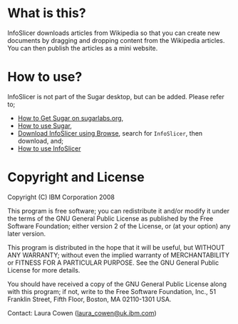 What is this?
=============

InfoSlicer downloads articles from Wikipedia so that you can create
new documents by dragging and dropping content from the Wikipedia
articles. You can then publish the articles as a mini website.

How to use?
===========

InfoSlicer is not part of the Sugar desktop, but can be added.  Please refer to;

* [How to Get Sugar on sugarlabs.org](https://sugarlabs.org/),
* [How to use Sugar](https://help.sugarlabs.org/),
* [Download InfoSlicer using Browse](https://activities.sugarlabs.org/), search for `InfoSlicer`, then download, and;
* [How to use InfoSlicer](https://help.sugarlabs.org/info_slicer.html)

Copyright and License
=====================

Copyright (C) IBM Corporation 2008

This program is free software; you can redistribute it and/or modify
it under the terms of the GNU General Public License as published by
the Free Software Foundation; either version 2 of the License, or
(at your option) any later version.

This program is distributed in the hope that it will be useful,
but WITHOUT ANY WARRANTY; without even the implied warranty of
MERCHANTABILITY or FITNESS FOR A PARTICULAR PURPOSE.  See the
GNU General Public License for more details.

You should have received a copy of the GNU General Public License along
with this program; if not, write to the Free Software Foundation, Inc.,
51 Franklin Street, Fifth Floor, Boston, MA 02110-1301 USA.

Contact: Laura Cowen (laura_cowen@uk.ibm.com)
